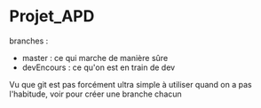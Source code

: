 # Projet_APD

branches :
  * master : ce qui marche de manière sûre
  * devEncours : ce qu'on est en train de dev
  
Vu que git est pas forcément ultra simple à utiliser quand on a pas l'habitude, voir pour créer une branche chacun
